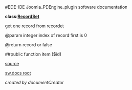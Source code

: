 #EDE-IDE Joomla_PDEngine_plugin
software documentation

**class:[RecordSet](../RecordSet.md)**



get one record from recordet

@param integer index of record first is 0

@return record or false

##public function item ($id) 


[source](../../../site/models/model.php)

[sw.docs root](../)

*created by documentCreator*

